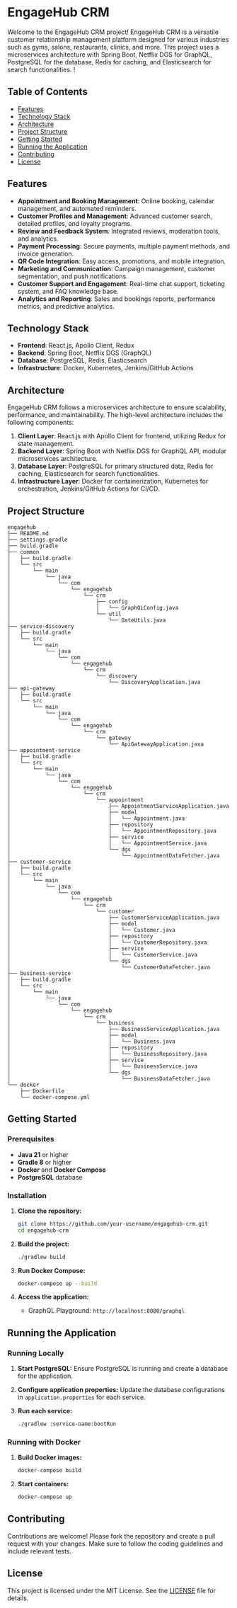 # EngageHub CRM

Welcome to the EngageHub CRM project! EngageHub CRM is a versatile customer relationship management platform designed for various industries such as gyms, salons, restaurants, clinics, and more. This project uses a microservices architecture with Spring Boot, Netflix DGS for GraphQL, PostgreSQL for the database, Redis for caching, and Elasticsearch for search functionalities.
!
## Table of Contents

- [Features](#features)
- [Technology Stack](#technology-stack)
- [Architecture](#architecture)
- [Project Structure](#project-structure)
- [Getting Started](#getting-started)
- [Running the Application](#running-the-application)
- [Contributing](#contributing)
- [License](#license)

## Features

- **Appointment and Booking Management**: Online booking, calendar management, and automated reminders.
- **Customer Profiles and Management**: Advanced customer search, detailed profiles, and loyalty programs.
- **Review and Feedback System**: Integrated reviews, moderation tools, and analytics.
- **Payment Processing**: Secure payments, multiple payment methods, and invoice generation.
- **QR Code Integration**: Easy access, promotions, and mobile integration.
- **Marketing and Communication**: Campaign management, customer segmentation, and push notifications.
- **Customer Support and Engagement**: Real-time chat support, ticketing system, and FAQ knowledge base.
- **Analytics and Reporting**: Sales and bookings reports, performance metrics, and predictive analytics.

## Technology Stack

- **Frontend**: React.js, Apollo Client, Redux
- **Backend**: Spring Boot, Netflix DGS (GraphQL)
- **Database**: PostgreSQL, Redis, Elasticsearch
- **Infrastructure**: Docker, Kubernetes, Jenkins/GitHub Actions

## Architecture

EngageHub CRM follows a microservices architecture to ensure scalability, performance, and maintainability. The high-level architecture includes the following components:

1. **Client Layer**: React.js with Apollo Client for frontend, utilizing Redux for state management.
2. **Backend Layer**: Spring Boot with Netflix DGS for GraphQL API, modular microservices architecture.
3. **Database Layer**: PostgreSQL for primary structured data, Redis for caching, Elasticsearch for search functionalities.
4. **Infrastructure Layer**: Docker for containerization, Kubernetes for orchestration, Jenkins/GitHub Actions for CI/CD.

## Project Structure


```plaintext
engagehub
├── README.md
├── settings.gradle
├── build.gradle
├── common
│   ├── build.gradle
│   └── src
│       └── main
│           └── java
│               └── com
│                   └── engagehub
│                       └── crm
│                           ├── config
│                           │   └── GraphQLConfig.java
│                           └── util
│                               └── DateUtils.java
├── service-discovery
│   ├── build.gradle
│   └── src
│       └── main
│           └── java
│               └── com
│                   └── engagehub
│                       └── crm
│                           └── discovery
│                               └── DiscoveryApplication.java
├── api-gateway
│   ├── build.gradle
│   └── src
│       └── main
│           └── java
│               └── com
│                   └── engagehub
│                       └── crm
│                           └── gateway
│                               └── ApiGatewayApplication.java
├── appointment-service
│   ├── build.gradle
│   └── src
│       └── main
│           └── java
│               └── com
│                   └── engagehub
│                       └── crm
│                           └── appointment
│                               ├── AppointmentServiceApplication.java
│                               ├── model
│                               │   └── Appointment.java
│                               ├── repository
│                               │   └── AppointmentRepository.java
│                               ├── service
│                               │   └── AppointmentService.java
│                               └── dgs
│                                   └── AppointmentDataFetcher.java
├── customer-service
│   ├── build.gradle
│   └── src
│       └── main
│           └── java
│               └── com
│                   └── engagehub
│                       └── crm
│                           └── customer
│                               ├── CustomerServiceApplication.java
│                               ├── model
│                               │   └── Customer.java
│                               ├── repository
│                               │   └── CustomerRepository.java
│                               ├── service
│                               │   └── CustomerService.java
│                               └── dgs
│                                   └── CustomerDataFetcher.java
├── business-service
│   ├── build.gradle
│   └── src
│       └── main
│           └── java
│               └── com
│                   └── engagehub
│                       └── crm
│                           └── business
│                               ├── BusinessServiceApplication.java
│                               ├── model
│                               │   └── Business.java
│                               ├── repository
│                               │   └── BusinessRepository.java
│                               ├── service
│                               │   └── BusinessService.java
│                               └── dgs
│                                   └── BusinessDataFetcher.java
└── docker
    ├── Dockerfile
    └── docker-compose.yml
```

## Getting Started

### Prerequisites

- **Java 21** or higher
- **Gradle 8** or higher
- **Docker** and **Docker Compose**
- **PostgreSQL** database

### Installation

1. **Clone the repository:**
   ```bash
   git clone https://github.com/your-username/engagehub-crm.git
   cd engagehub-crm
   ```

2. **Build the project:**
   ```bash
   ./gradlew build
   ```

3. **Run Docker Compose:**
   ```bash
   docker-compose up --build
   ```

4. **Access the application:**
    - GraphQL Playground: `http://localhost:8080/graphql`

## Running the Application

### Running Locally

1. **Start PostgreSQL:**
   Ensure PostgreSQL is running and create a database for the application.

2. **Configure application properties:**
   Update the database configurations in `application.properties` for each service.

3. **Run each service:**
   ```bash
   ./gradlew :service-name:bootRun
   ```

### Running with Docker

1. **Build Docker images:**
   ```bash
   docker-compose build
   ```

2. **Start containers:**
   ```bash
   docker-compose up
   ```

## Contributing

Contributions are welcome! Please fork the repository and create a pull request with your changes. Make sure to follow the coding guidelines and include relevant tests.

## License

This project is licensed under the MIT License. See the [LICENSE](LICENSE) file for details.
